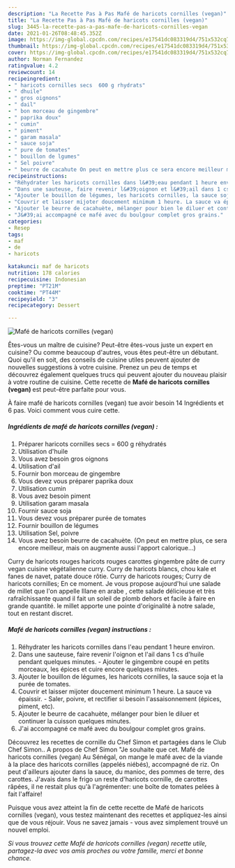 ```yaml
---
description: "La Recette Pas à Pas Mafé de haricots cornilles (vegan)"
title: "La Recette Pas à Pas Mafé de haricots cornilles (vegan)"
slug: 3445-la-recette-pas-a-pas-mafe-de-haricots-cornilles-vegan
date: 2021-01-26T08:48:45.352Z
image: https://img-global.cpcdn.com/recipes/e17541dc083319d4/751x532cq70/mafe-de-haricots-cornilles-vegan-photo-principale-de-la-recette.jpg
thumbnail: https://img-global.cpcdn.com/recipes/e17541dc083319d4/751x532cq70/mafe-de-haricots-cornilles-vegan-photo-principale-de-la-recette.jpg
cover: https://img-global.cpcdn.com/recipes/e17541dc083319d4/751x532cq70/mafe-de-haricots-cornilles-vegan-photo-principale-de-la-recette.jpg
author: Norman Fernandez
ratingvalue: 4.2
reviewcount: 14
recipeingredient:
- " haricots cornilles secs  600 g rhydrats"
- " dhuile"
- " gros oignons"
- " dail"
- " bon morceau de gingembre"
- " paprika doux"
- " cumin"
- " piment"
- " garam masala"
- " sauce soja"
- " pure de tomates"
- " bouillon de lgumes"
- " Sel poivre"
- " beurre de cacahute On peut en mettre plus ce sera encore meilleur mais on augmente aussi lapport calorique"
recipeinstructions:
- "Réhydrater les haricots cornilles dans l&#39;eau pendant 1 heure environ."
- "Dans une sauteuse, faire revenir l&#39;oignon et l&#39;ail dans 1 cs d&#39;huile pendant quelques minutes. Ajouter le gingembre coupé en petits morceaux, les épices et cuire encore quelques minutes."
- "Ajouter le bouillon de légumes, les haricots cornilles, la sauce soja et la purée de tomates."
- "Couvrir et laisser mijoter doucement minimum 1 heure. La sauce va épaissir. Saler, poivre, et rectifier si besoin l&#39;assaisonnement (épices, piment, etc)."
- "Ajouter le beurre de cacahuète, mélanger pour bien le diluer et continuer la cuisson quelques minutes."
- "J&#39;ai accompagné ce mafé avec du boulgour complet gros grains."
categories:
- Resep
tags:
- maf
- de
- haricots

katakunci: maf de haricots 
nutrition: 178 calories
recipecuisine: Indonesian
preptime: "PT21M"
cooktime: "PT44M"
recipeyield: "3"
recipecategory: Dessert

---
```



![Mafé de haricots cornilles (vegan)](https://img-global.cpcdn.com/recipes/e17541dc083319d4/751x532cq70/mafe-de-haricots-cornilles-vegan-photo-principale-de-la-recette.jpg)

Êtes-vous un maître de cuisine? Peut-être êtes-vous juste un expert en cuisine? Ou comme beaucoup d'autres, vous êtes peut-être un débutant. Quoi qu'il en soit, des conseils de cuisine utiles peuvent ajouter de nouvelles suggestions à votre cuisine. Prenez un peu de temps et découvrez également quelques trucs qui peuvent ajouter du nouveau plaisir à votre routine de cuisine. Cette recette de <strong> Mafé de haricots cornilles (vegan) </strong> est peut-être parfaite pour vous.

<!--inarticleads1-->

À faire mafé de haricots cornilles (vegan) tue avoir besoin 14 Ingrédients et 6 pas. Voici comment vous cuire cette.

##### Ingrédients de mafé de haricots cornilles (vegan) :

1. Préparer  haricots cornilles secs = 600 g réhydratés
1. Utilisation  d&#39;huile
1. Vous avez besoin  gros oignons
1. Utilisation  d&#39;ail
1. Fournir  bon morceau de gingembre
1. Vous devez vous préparer  paprika doux
1. Utilisation  cumin
1. Vous avez besoin  piment
1. Utilisation  garam masala
1. Fournir  sauce soja
1. Vous devez vous préparer  purée de tomates
1. Fournir  bouillon de légumes
1. Utilisation  Sel, poivre
1. Vous avez besoin  beurre de cacahuète. (On peut en mettre plus, ce sera encore meilleur, mais on augmente aussi l&#39;apport calorique...)


Curry de haricots rouges haricots rouges carottes gingembre pâte de curry vegan cuisine végétalienne curry. Curry de haricots blancs, chou kale et fanes de navet, patate douce rôtie. Curry de haricots rouges; Curry de haricots cornilles; En ce moment. Je vous propose aujourd&#39;hui une salade de millet que l&#39;on appelle Illane en arabe , cette salade délicieuse et très rafraîchissante quand il fait un soleil de plomb dehors et facile à faire en grande quantité. le millet apporte une pointe d&#39;originalité à notre salade, tout en restant discret. 

<!--inarticleads2-->

##### Mafé de haricots cornilles (vegan) instructions :

1. Réhydrater les haricots cornilles dans l&#39;eau pendant 1 heure environ.
1. Dans une sauteuse, faire revenir l&#39;oignon et l&#39;ail dans 1 cs d&#39;huile pendant quelques minutes. - Ajouter le gingembre coupé en petits morceaux, les épices et cuire encore quelques minutes.
1. Ajouter le bouillon de légumes, les haricots cornilles, la sauce soja et la purée de tomates.
1. Couvrir et laisser mijoter doucement minimum 1 heure. La sauce va épaissir. - Saler, poivre, et rectifier si besoin l&#39;assaisonnement (épices, piment, etc).
1. Ajouter le beurre de cacahuète, mélanger pour bien le diluer et continuer la cuisson quelques minutes.
1. J&#39;ai accompagné ce mafé avec du boulgour complet gros grains.


Découvrez les recettes de cornille du Chef Simon et partagées dans le Club Chef Simon.. A propos de Chef Simon &#34;Je souhaite que cet. Mafé de haricots cornilles (vegan) Au Sénégal, on mange le mafé avec de la viande à la place des haricots cornilles (appelés niébés), accompagné de riz. On peut d&#39;ailleurs ajouter dans la sauce, du manioc, des pommes de terre, des carottes. J&#39;avais dans le frigo un reste d&#39;haricots cornille, de carottes râpées, il ne restait plus qu&#39;à l&#39;agrémenter: une boîte de tomates pelées à fait l&#39;affaire! 

<!--inarticleads1-->

<p>
Puisque vous avez atteint la fin de cette recette de Mafé de haricots cornilles (vegan), vous testez maintenant des recettes et appliquez-les ainsi que de vous réjouir. Vous ne savez jamais - vous avez simplement trouvé un nouvel emploi.
</p>

<p>
<i>Si vous trouvez cette Mafé de haricots cornilles (vegan) recette utile, partagez-la avec vos amis proches ou votre famille, merci et bonne chance.</i>
</p>
